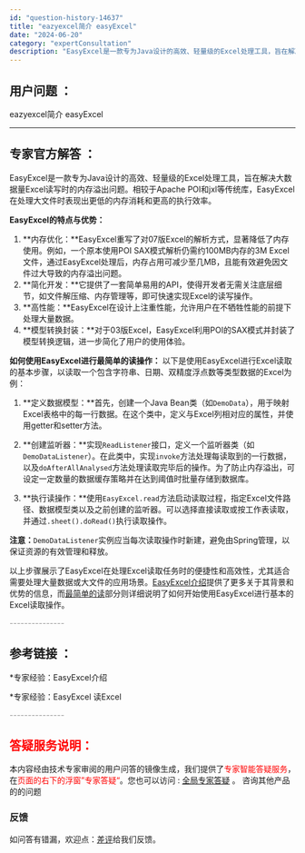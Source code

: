 ```yaml
---
id: "question-history-14637"
title: "eazyexcel简介 easyExcel"
date: "2024-06-20"
category: "expertConsultation"
description: "EasyExcel是一款专为Java设计的高效、轻量级的Excel处理工具，旨在解决大数据量Excel读写时的内存溢出问题。相较于Apache POI和jxl等传统库，EasyExcel在处理大文件时表现出更低的内存消耗和更高的执行效率。**EasyExcel的特点与优势：**1. **内存优化：*"
---
```


## 用户问题 ： 
 eazyexcel简介 easyExcel 

---------------
## 专家官方解答 ：

EasyExcel是一款专为Java设计的高效、轻量级的Excel处理工具，旨在解决大数据量Excel读写时的内存溢出问题。相较于Apache POI和jxl等传统库，EasyExcel在处理大文件时表现出更低的内存消耗和更高的执行效率。

**EasyExcel的特点与优势：**
1. **内存优化：**EasyExcel重写了对07版Excel的解析方式，显著降低了内存使用。例如，一个原本使用POI SAX模式解析仍需约100MB内存的3M Excel文件，通过EasyExcel处理后，内存占用可减少至几MB，且能有效避免因文件过大导致的内存溢出问题。
2. **简化开发：**它提供了一套简单易用的API，使得开发者无需关注底层细节，如文件解压缩、内存管理等，即可快速实现Excel的读写操作。
3. **高性能：**EasyExcel在设计上注重性能，允许用户在不牺牲性能的前提下处理大量数据。
4. **模型转换封装：**对于03版Excel，EasyExcel利用POI的SAX模式并封装了模型转换逻辑，进一步简化了用户的使用体验。

**如何使用EasyExcel进行最简单的读操作：**
以下是使用EasyExcel进行Excel读取的基本步骤，以读取一个包含字符串、日期、双精度浮点数等类型数据的Excel为例：

1. **定义数据模型：**首先，创建一个Java Bean类（如`DemoData`），用于映射Excel表格中的每一行数据。在这个类中，定义与Excel列相对应的属性，并使用getter和setter方法。

2. **创建监听器：**实现`ReadListener`接口，定义一个监听器类（如`DemoDataListener`）。在此类中，实现`invoke`方法处理每读取到的一行数据，以及`doAfterAllAnalysed`方法处理读取完毕后的操作。为了防止内存溢出，可设定一定数量的数据缓存策略并在达到阈值时批量存储到数据库。

3. **执行读操作：**使用`EasyExcel.read`方法启动读取过程，指定Excel文件路径、数据模型类以及之前创建的监听器。可以选择直接读取或按工作表读取，并通过`.sheet().doRead()`执行读取操作。

**注意：**`DemoDataListener`实例应当每次读取操作时新建，避免由Spring管理，以保证资源的有效管理和释放。

以上步骤展示了EasyExcel在处理Excel读取任务时的便捷性和高效性，尤其适合需要处理大量数据或大文件的应用场景。[EasyExcel介绍](#XrUmj)提供了更多关于其背景和优势的信息，而[最简单的读](#ce7bf452)部分则详细说明了如何开始使用EasyExcel进行基本的Excel读取操作。


<font color="#949494">---------------</font> 


## 参考链接 ：

*专家经验：EasyExcel介绍 
 
 *专家经验：EasyExcel 读Excel 


 <font color="#949494">---------------</font> 
 


## <font color="#FF0000">答疑服务说明：</font> 

本内容经由技术专家审阅的用户问答的镜像生成，我们提供了<font color="#FF0000">专家智能答疑服务</font>，在<font color="#FF0000">页面的右下的浮窗”专家答疑“</font>。您也可以访问 : [全局专家答疑](https://answer.opensource.alibaba.com/docs/intro) 。 咨询其他产品的的问题

### 反馈
如问答有错漏，欢迎点：[差评](https://ai.nacos.io/user/feedbackByEnhancerGradePOJOID?enhancerGradePOJOId=15759)给我们反馈。
